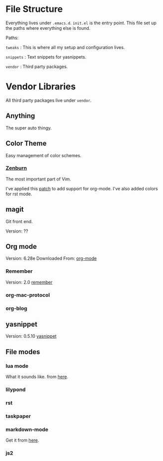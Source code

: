 # File Structure
Everything lives under `.emacs.d`. `init.el` is the entry point. This
file set up the paths where everything else is found.

Paths:

`tweaks`
:  This is where all my setup and configuration lives.

`snippets`
:  Text snippets for yasnippets.

`vendor`
:  Third party packages.


# Vendor Libraries
All third party packages live under `vendor`.

## Anything
The super auto thingy.

## Color Theme
Easy management of color schemes.

### [Zenburn](http://www.brockman.se/software/zenburn/)
The most important part of Vim.

I've applied this [patch](http://sysphere.org/~anrxc/local/scr/sources/color-theme-zenburn-orgmode.patch) to add support for org-mode. I've also added
colors for rst mode.

## magit 
Git front end.

Version: ??

## Org mode
Version: 6.28e
Downloaded From:
[org-mode](http://orgmode.org/index.html#sec-3)

### Remember
Version: 2.0
[remember](https://gna.org/p/remember-el)

### org-mac-protocol

### org-blog

## yasnippet
Version: 0.5.10
[yasnippet](http://code.google.com/p/yasnippet/)

## File modes

### lua mode
What it sounds like.
from [here](http://luaforge.net/projects/lua-mode/).

### lilypond

### rst

### taskpaper

### markdown-mode
Get it from [here](http://jblevins.org/projects/markdown-mode/).

### js2

